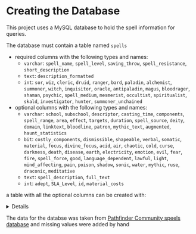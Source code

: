 # Creating the Database

This project uses a MySQL database to hold the spell information for queries.

The database must contain a table named `spells`
- required columns with the following types and names:
  - `varchar`: `spell_name`, `spell_level`, `saving_throw`, `spell_resistance`, `short_description`
  - `text`: `description_formatted`
  - `int`: `sor`, `wiz`, `cleric`, `druid`, `ranger`, `bard`, `paladin`, `alchemist`, `summoner`, `witch`, `inquisitor`, `oracle`, `antipaladin`, `magus`, `bloodrager`, `shaman`, `psychic`, `spell_medium`, `mesmerist`, `occultist`, `spiritualist`, `skald`, `investigator`, `hunter`, `summoner_unchained`
- optional columns with the following types and names:
  - `varchar`: `school`, `subschool`, `descriptor`, `casting_time`, `components`, `spell_range`, `area`, `effect`, `targets`, `duration`, `spell_source`, `deity`, `domain`, `linktext`, `bloodline`, `patron`, `mythic_text`, `augmented`, `haunt_statistics`
  - `bit`: `costly_components`, `dismissible`, `shapeable`, `verbal`, `somatic`, `material`, `focus`, `divine_focus`, `acid`, `air`, `chaotic`, `cold`, `curse`, `darkness`, `death`, `disease`, `earth`, `electricity`, `emotion`, `evil`, `fear`, `fire`, `spell_force`, `good`, `language_dependent`, `lawful`, `light`, `mind_affecting`, `pain`, `poison`, `shadow`, `sonic`, `water`, `mythic`, `ruse`, `draconic`, `meditative`
  - `text`: `spell_description`, `full_text`
  - `int`: `adept`, `SLA_Level`, `id`, `material_costs`

a table with all the optional columns can be created with:
<details>
    
```
CREATE TABLE `spells` (
  `spell_name` varchar(36) NOT NULL,
  `school` varchar(13) NOT NULL,
  `subschool` varchar(23) DEFAULT NULL,
  `descriptor` varchar(49) DEFAULT NULL,
  `spell_level` varchar(213) NOT NULL,
  `casting_time` varchar(47) NOT NULL,
  `components` varchar(191) NOT NULL,
  `costly_components` bit(1) NOT NULL,
  `spell_range` varchar(74) DEFAULT NULL,
  `area` varchar(94) DEFAULT NULL,
  `effect` varchar(156) DEFAULT NULL,
  `targets` varchar(185) DEFAULT NULL,
  `duration` varchar(81) DEFAULT NULL,
  `dismissible` bit(1) NOT NULL,
  `shapeable` bit(1) NOT NULL,
  `saving_throw` varchar(73) DEFAULT NULL,
  `spell_resistance` varchar(40) DEFAULT NULL,
  `spell_description` text NOT NULL,
  `description_formatted` text NOT NULL,
  `spell_source` varchar(44) NOT NULL,
  `full_text` text NOT NULL,
  `verbal` bit(1) NOT NULL,
  `somatic` bit(1) NOT NULL,
  `material` bit(1) NOT NULL,
  `focus` bit(1) NOT NULL,
  `divine_focus` bit(1) NOT NULL,
  `sor` int(11) DEFAULT NULL,
  `wiz` int(11) DEFAULT NULL,
  `cleric` int(11) DEFAULT NULL,
  `druid` int(11) DEFAULT NULL,
  `ranger` int(11) DEFAULT NULL,
  `bard` int(11) DEFAULT NULL,
  `paladin` int(11) DEFAULT NULL,
  `alchemist` int(11) DEFAULT NULL,
  `summoner` int(11) DEFAULT NULL,
  `witch` int(11) DEFAULT NULL,
  `inquisitor` int(11) DEFAULT NULL,
  `oracle` int(11) DEFAULT NULL,
  `antipaladin` int(11) DEFAULT NULL,
  `magus` int(11) DEFAULT NULL,
  `adept` int(11) DEFAULT NULL,
  `deity` varchar(14) DEFAULT NULL,
  `SLA_Level` int(11) DEFAULT NULL,
  `domain` varchar(83) DEFAULT NULL,
  `short_description` varchar(155) DEFAULT NULL,
  `acid` bit(1) NOT NULL,
  `air` bit(1) NOT NULL,
  `chaotic` bit(1) NOT NULL,
  `cold` bit(1) NOT NULL,
  `curse` bit(1) NOT NULL,
  `darkness` bit(1) NOT NULL,
  `death` bit(1) NOT NULL,
  `disease` bit(1) NOT NULL,
  `earth` bit(1) NOT NULL,
  `electricity` bit(1) NOT NULL,
  `emotion` bit(1) NOT NULL,
  `evil` bit(1) NOT NULL,
  `fear` bit(1) NOT NULL,
  `fire` bit(1) NOT NULL,
  `spell_force` bit(1) NOT NULL,
  `good` bit(1) NOT NULL,
  `language_dependent` bit(1) NOT NULL,
  `lawful` bit(1) NOT NULL,
  `light` bit(1) NOT NULL,
  `mind_affecting` bit(1) NOT NULL,
  `pain` bit(1) NOT NULL,
  `poison` bit(1) NOT NULL,
  `shadow` bit(1) NOT NULL,
  `sonic` bit(1) NOT NULL,
  `water` bit(1) NOT NULL,
  `linktext` varchar(32) DEFAULT NULL,
  `id` int(11) NOT NULL,
  `material_costs` int(11) DEFAULT NULL,
  `bloodline` varchar(106) DEFAULT NULL,
  `patron` varchar(58) DEFAULT NULL,
  `mythic_text` varchar(896) DEFAULT NULL,
  `augmented` varchar(496) DEFAULT NULL,
  `mythic` bit(1) NOT NULL,
  `bloodrager` int(11) DEFAULT NULL,
  `shaman` int(11) DEFAULT NULL,
  `psychic` int(11) DEFAULT NULL,
  `spell_medium` int(11) DEFAULT NULL,
  `mesmerist` int(11) DEFAULT NULL,
  `occultist` int(11) DEFAULT NULL,
  `spiritualist` int(11) DEFAULT NULL,
  `skald` int(11) DEFAULT NULL,
  `investigator` int(11) DEFAULT NULL,
  `hunter` int(11) DEFAULT NULL,
  `haunt_statistics` varchar(207) DEFAULT NULL,
  `ruse` bit(1) NOT NULL,
  `draconic` bit(1) NOT NULL,
  `meditative` bit(1) NOT NULL,
  `summoner_unchained` int(11) DEFAULT NULL,
  PRIMARY KEY (`spell_name`)
) ENGINE=InnoDB DEFAULT CHARSET=utf8mb4 COLLATE=utf8mb4_0900_ai_ci
```
</details>

The data for the databse was taken from [Pathfinder Community speels database](http://home.pathfindercommunity.net/home/databases/spells) and missing values were added by hand
